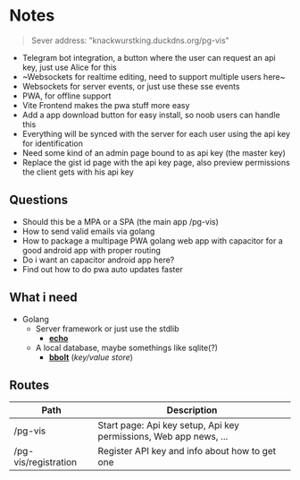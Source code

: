 # Notes

> Sever address: "knackwurstking.duckdns.org/pg-vis"

- Telegram bot integration, a button where the user can request an api key, just use Alice for this
- ~Websockets for realtime editing, need to support multiple users here~
- Websockets for server events, or just use these sse events
- PWA, for offline support
- Vite Frontend makes the pwa stuff more easy
- Add a app download button for easy install, so noob users can handle this
- Everything will be synced with the server for each user using the api key for identification
- Need some kind of an admin page bound to as api key (the master key)
- Replace the gist id page with the api key page, also preview permissions the client gets with his api key

## Questions

- Should this be a MPA or a SPA (the main app /pg-vis)
- How to send valid emails via golang
- How to package a multipage PWA golang web app with capacitor for a good android app with proper routing
- Do i want an capacitor android app here?
- Find out how to do pwa auto updates faster

## What i need

- Golang
    - Server framework or just use the stdlib
        - [**echo**](https://echo.labstack.com/docs/quick-start)
    - A local database, maybe somethings like sqlite(?)
        - [**bbolt**](https://github.com/etcd-io/bbolt) (_key/value store_)

## Routes

| Path                 | Description                                                       |
| -------------------- | ----------------------------------------------------------------- |
| /pg-vis              | Start page: Api key setup, Api key permissions, Web app news, ... |
| /pg-vis/registration | Register API key and info about how to get one                    |
